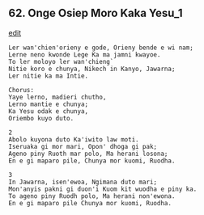 
## 62.  Onge Osiep Moro Kaka Yesu\_1
[edit](https://docs.google.com/document/d/1kAKVRbVFS%2DE2i2nGnNj5Ddwjis8zg%2DLS/edit?mode=html)



    Ler wan'chien'orieny e gode, Orieny bende e wi nam;
    Lerne neno kwonde Lege Ka ma jamni kwayoe.
    To ler moloyo ler wan'chieng`
    Nitie koro e chunya, Nikech in Kanyo, Jawarna;
    Ler nitie ka ma Intie.

    Chorus:
    Yaye lerno, madieri chutho,
    Lerno mantie e chunya;
    Ka Yesu odak e chunya,
    Oriembo kuyo duto.

    2
    Abolo kuyona duto Ka'iwito law moti.
    Iseruaka gi mor mari, Opon' dhoga gi pak;
    Ageno piny Ruoth mar polo, Ma herani losona;
    En e gi maparo pile, Chunya mor kuomi, Ruodha.

    3
    In Jawarna, isen'ewoa, Ngimana duto mari;
    Mon'anyis pakni gi duon'i Kuom kit wuodha e piny ka.
    To ageno piny Ruodh polo, Ma herani non'ewona.
    En e gi maparo pile Chunya mor kuomi, Ruodha.

